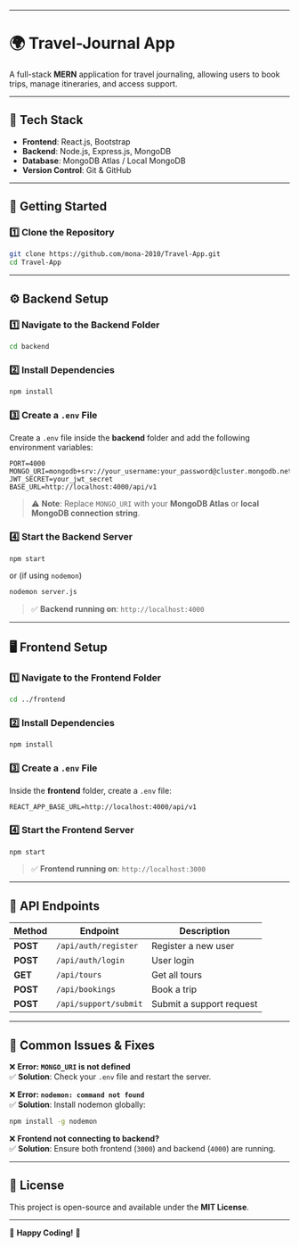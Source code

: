 

---

# **🌍 Travel-Journal App**  

A full-stack **MERN** application for travel journaling, allowing users to book trips, manage itineraries, and access support.  

---

## **🚀 Tech Stack**  
- **Frontend**: React.js, Bootstrap  
- **Backend**: Node.js, Express.js, MongoDB  
- **Database**: MongoDB Atlas / Local MongoDB  
- **Version Control**: Git & GitHub  

---

## **📌 Getting Started**  

### **1️⃣ Clone the Repository**  
```bash
git clone https://github.com/mona-2010/Travel-App.git
cd Travel-App
```

---

## **⚙️ Backend Setup**  

### **1️⃣ Navigate to the Backend Folder**  
```bash
cd backend
```

### **2️⃣ Install Dependencies**  
```bash
npm install
```

### **3️⃣ Create a `.env` File**  
Create a `.env` file inside the **backend** folder and add the following environment variables:  
```env
PORT=4000
MONGO_URI=mongodb+srv://your_username:your_password@cluster.mongodb.net/yourDB
JWT_SECRET=your_jwt_secret
BASE_URL=http://localhost:4000/api/v1
```

> ⚠️ **Note**: Replace `MONGO_URI` with your **MongoDB Atlas** or **local MongoDB connection string**.

### **4️⃣ Start the Backend Server**  
```bash
npm start
```
or (if using `nodemon`)  
```bash
nodemon server.js
```

> ✅ **Backend running on**: `http://localhost:4000`

---

## **🖥️ Frontend Setup**  

### **1️⃣ Navigate to the Frontend Folder**  
```bash
cd ../frontend
```

### **2️⃣ Install Dependencies**  
```bash
npm install
```

### **3️⃣ Create a `.env` File**  
Inside the **frontend** folder, create a `.env` file:  
```env
REACT_APP_BASE_URL=http://localhost:4000/api/v1
```

### **4️⃣ Start the Frontend Server**  
```bash
npm start
```

> ✅ **Frontend running on**: `http://localhost:3000`

---

## **📡 API Endpoints**  

| Method | Endpoint | Description |
|--------|---------|-------------|
| **POST** | `/api/auth/register` | Register a new user |
| **POST** | `/api/auth/login` | User login |
| **GET** | `/api/tours` | Get all tours |
| **POST** | `/api/bookings` | Book a trip |
| **POST** | `/api/support/submit` | Submit a support request |

---

## **🐞 Common Issues & Fixes**  
❌ **Error: `MONGO_URI` is not defined**  
✅ **Solution**: Check your `.env` file and restart the server.  

❌ **Error: `nodemon: command not found`**  
✅ **Solution**: Install nodemon globally:  
```bash
npm install -g nodemon
```

❌ **Frontend not connecting to backend?**  
✅ **Solution**: Ensure both frontend (`3000`) and backend (`4000`) are running.  

---

## **📜 License**  
This project is open-source and available under the **MIT License**.

---

🚀 **Happy Coding!** 🎉
